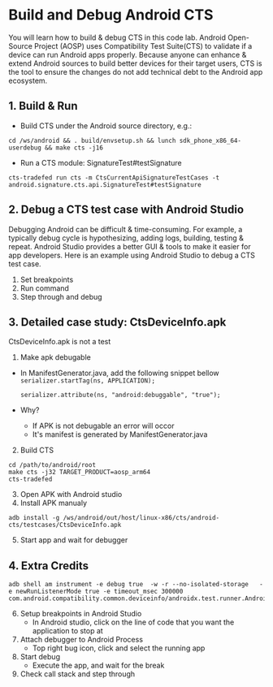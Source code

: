 # Build and Debug Android CTS
You will learn how to build & debug CTS in this code lab. Android Open-Source Project (AOSP) uses Compatibility Test Suite(CTS) to validate if a device can run Android apps properly. Because anyone can enhance & extend Android sources to build better devices for their target users, CTS is the tool to ensure the changes do not add technical debt to the Android app ecosystem.

## 1. Build & Run
- Build CTS under the Android source directory, e.g.:
```
cd /ws/android && . build/envsetup.sh && lunch sdk_phone_x86_64-userdebug && make cts -j16
```
- Run a CTS module: SignatureTest#testSignature
```
cts-tradefed run cts -m CtsCurrentApiSignatureTestCases -t android.signature.cts.api.SignatureTest#testSignature
```

## 2. Debug a CTS test case with Android Studio
Debugging Android can be difficult & time-consuming. For example, a typically debug cycle is hypothesizing, adding logs, building, testing & repeat. Android Studio provides a better GUI & tools to make it easier for app developers. Here is an example using Android Studio to debug a CTS test case.

1. Set breakpoints
2. Run command
3. Step through and debug


## 3. Detailed case study: CtsDeviceInfo.apk
CtsDeviceInfo.apk is not a test
1. Make apk debugable

- In ManifestGenerator.java, add the following snippet bellow ```serializer.startTag(ns, APPLICATION);```

  ```
  serializer.attribute(ns, "android:debuggable", "true");
  ```
- Why?
  - If APK is not debugable an error will occor
  - It's manifest is generated by ManifestGenerator.java


2. Build CTS
```
cd /path/to/android/root
make cts -j32 TARGET_PRODUCT=aosp_arm64
cts-tradefed
```
3. Open APK with Android studio
4. Install APK manualy
 ```
 adb install -g /ws/android/out/host/linux-x86/cts/android-cts/testcases/CtsDeviceInfo.apk
 ```
5. Start app and wait for debugger

## 4. Extra Credits
```
adb shell am instrument -e debug true  -w -r --no-isolated-storage   -e newRunListenerMode true -e timeout_msec 300000 com.android.compatibility.common.deviceinfo/androidx.test.runner.AndroidJUnitRunner
```
6. Setup breakpoints in Android Studio
    - In Android studio, click on the line of code that you want the application to stop at
7. Attach debugger to Android Process
    - Top right bug icon, click and select the running app
8. Start debug
    - Execute the app, and wait for the break
9. Check call stack and step through
